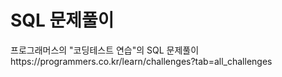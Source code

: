 <h1> SQL 문제풀이</h1>
프로그래머스의 "코딩테스트 연습"의 SQL 문제풀이
https://programmers.co.kr/learn/challenges?tab=all_challenges